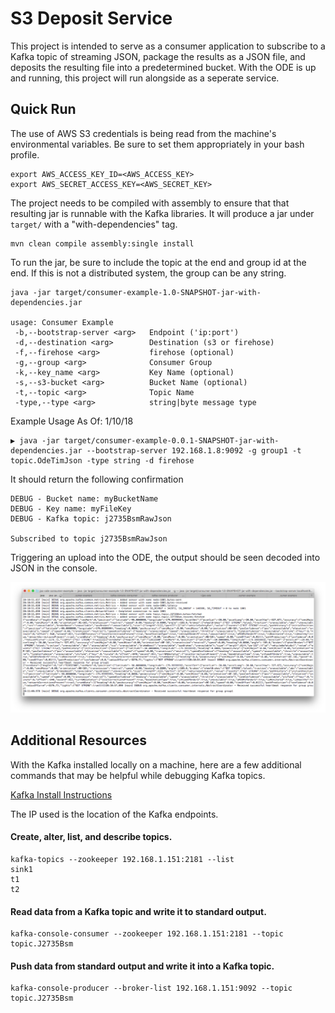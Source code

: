 # S3 Deposit Service

This project is intended to serve as a  consumer application to subscribe to a Kafka topic of streaming JSON, package the results as a JSON file, and deposits the resulting file into a predetermined bucket. With the ODE is up and running, this project will run alongside as a seperate service.

## Quick Run
The use of AWS S3 credentials is being read from the machine's environmental variables. Be sure to set them appropriately in your bash profile.

```
export AWS_ACCESS_KEY_ID=<AWS_ACCESS_KEY>
export AWS_SECRET_ACCESS_KEY=<AWS_SECRET_KEY>
```

The project needs to be compiled with assembly to ensure that that resulting jar is runnable with the Kafka libraries. It will produce a jar under `target/` with a "with-dependencies" tag.

```
mvn clean compile assembly:single install
```

To run the jar, be sure to include the topic at the end and group id at the end. If this is not a distributed system, the group can be any string.

```
java -jar target/consumer-example-1.0-SNAPSHOT-jar-with-dependencies.jar     

usage: Consumer Example
 -b,--bootstrap-server <arg>   Endpoint ('ip:port')
 -d,--destination <arg>        Destination (s3 or firehose)
 -f,--firehose <arg>           firehose (optional)
 -g,--group <arg>              Consumer Group
 -k,--key_name <arg>           Key Name (optional)
 -s,--s3-bucket <arg>          Bucket Name (optional)
 -t,--topic <arg>              Topic Name
 -type,--type <arg>            string|byte message type
```
Example Usage As Of: 1/10/18

``` 
▶ java -jar target/consumer-example-0.0.1-SNAPSHOT-jar-with-dependencies.jar --bootstrap-server 192.168.1.8:9092 -g group1 -t topic.OdeTimJson -type string -d firehose
```

It should return the following confirmation

```
DEBUG - Bucket name: myBucketName
DEBUG - Key name: myFileKey 
DEBUG - Kafka topic: j2735BsmRawJson

Subscribed to topic j2735BsmRawJson 
```
Triggering an upload into the ODE, the output should be seen decoded into JSON in the console.

![CLI-output](images/cli-output.png)

## Additional Resources

With the Kafka installed locally on a machine, here are a few additional commands that may be helpful while debugging Kafka topics.

[Kafka Install Instructions](https://www.cloudera.com/documentation/kafka/latest/topics/kafka_installing.html#concept_ngx_4l4_4r)

The IP used is the location of the Kafka endpoints.

#### Create, alter, list, and describe topics.

```
kafka-topics --zookeeper 192.168.1.151:2181 --list
sink1
t1
t2
```

#### Read data from a Kafka topic and write it to standard output. 

```
kafka-console-consumer --zookeeper 192.168.1.151:2181 --topic topic.J2735Bsm
```

#### Push data from standard output and write it into a Kafka topic. 

```
kafka-console-producer --broker-list 192.168.1.151:9092 --topic topic.J2735Bsm 
```
